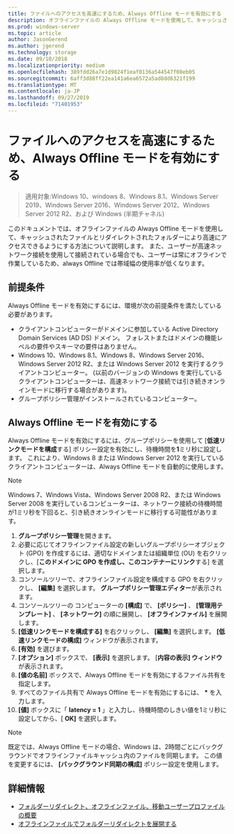 ```yaml
---
title: ファイルへのアクセスを高速にするため、Always Offline モードを有効にする
description: オフラインファイルの Always Offline モードを使用して、キャッシュされたファイルとリダイレクトされたフォルダーへのアクセスを高速化する方法について説明します。
ms.prod: windows-server
ms.topic: article
author: JasonGerend
ms.author: jgerend
ms.technology: storage
ms.date: 09/10/2018
ms.localizationpriority: medium
ms.openlocfilehash: 389fdd26a7e1d9824f1eaf0136a544547f08eb05
ms.sourcegitcommit: 6aff3d88ff22ea141a6ea6572a5ad8dd6321f199
ms.translationtype: MT
ms.contentlocale: ja-JP
ms.lasthandoff: 09/27/2019
ms.locfileid: "71401953"
---
```

# <a name="enable-always-offline-mode-for-faster-access-to-files"></a>ファイルへのアクセスを高速にするため、Always Offline モードを有効にする

>適用対象:Windows 10、windows 8、Windows 8.1、Windows Server 2019、Windows Server 2016、Windows Server 2012、Windows Server 2012 R2、および Windows (半期チャネル)

このドキュメントでは、オフラインファイルの Always Offline モードを使用して、キャッシュされたファイルとリダイレクトされたフォルダーにより高速にアクセスできるようにする方法について説明します。 また、ユーザーが高速ネットワーク接続を使用して接続されている場合でも、ユーザーは常にオフラインで作業しているため、always Offline では帯域幅の使用率が低くなります。

## <a name="prerequisites"></a>前提条件

Always Offline モードを有効にするには、環境が次の前提条件を満たしている必要があります。

- クライアントコンピューターがドメインに参加している Active Directory Domain Services (AD DS) ドメイン。 フォレストまたはドメインの機能レベルの要件やスキーマの要件はありません。
- Windows 10、Windows 8.1、Windows 8、Windows Server 2016、Windows Server 2012 R2、または Windows Server 2012 を実行するクライアントコンピューター。 (以前のバージョンの Windows を実行しているクライアントコンピューターは、高速ネットワーク接続では引き続きオンラインモードに移行する場合があります)。
- グループポリシー管理がインストールされているコンピューター。

## <a name="enable-always-offline-mode"></a>Always Offline モードを有効にする

Always Offline モードを有効にするには、グループポリシーを使用して [**低速リンクモードを構成**する] ポリシー設定を有効にし、待機時間を**1**ミリ秒に設定します。 これにより、Windows 8 または Windows Server 2012 を実行しているクライアントコンピューターは、Always Offline モードを自動的に使用します。

>[!NOTE]
>Windows 7、Windows Vista、Windows Server 2008 R2、または Windows Server 2008 を実行しているコンピューターは、ネットワーク接続の待機時間が1ミリ秒を下回ると、引き続きオンラインモードに移行する可能性があります。

1. **グループポリシー管理**を開きます。
2. 必要に応じてオフラインファイル設定の新しいグループポリシーオブジェクト (GPO) を作成するには、適切なドメインまたは組織単位 (OU) を右クリックし、[**このドメインに GPO を作成し、このコンテナーにリンク**する] を選択します。
3. コンソールツリーで、オフラインファイル設定を構成する GPO を右クリックし、 **[編集]** を選択します。 **グループポリシー管理エディター**が表示されます。
4. コンソールツリーの コンピューターの **[構成]** で、 **[ポリシー]** 、 **[管理用テンプレート]** 、 **[ネットワーク]** の順に展開し、 **[オフラインファイル]** を展開します。
5. **[低速リンクモードを構成する]** を右クリックし、 **[編集]** を選択します。 **[低速リンクモードの構成]** ウィンドウが表示されます。
6. **[有効]** を選びます。
7. **[オプション]** ボックスで、 **[表示]** を選択します。 [**内容の表示] ウィンドウ**が表示されます。
8. **[値の名前]** ボックスで、Always Offline モードを有効にするファイル共有を指定します。
9. すべてのファイル共有で Always Offline モードを有効にするには、 **\*** を入力します。
10. **[値]** ボックスに「 **latency = 1** 」と入力し、待機時間のしきい値を1ミリ秒に設定してから、[ **OK]** を選択します。

>[!NOTE]
>既定では、Always Offline モードの場合、Windows は、2時間ごとにバックグラウンドでオフラインファイルキャッシュ内のファイルを同期します。 この値を変更するには、 **[バックグラウンド同期の構成]** ポリシー設定を使用します。

## <a name="more-information"></a>詳細情報

* [フォルダーリダイレクト、オフラインファイル、移動ユーザープロファイルの概要](folder-redirection-rup-overview.md)
* [オフラインファイルでフォルダーリダイレクトを展開する](deploy-folder-redirection.md)